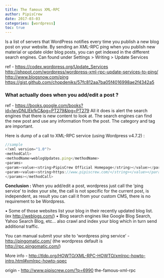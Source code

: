 ```yaml
---
title: The famous XML-RPC
author: PipisCrew
date: 2017-03-03
categories: [wordpress]
toc: true
---
```


Is a list of servers that WordPress notifies every time you publish a new blog post on your website. By sending an XML-RPC ping when you publish new material or update older blog posts, you can get indexed in the different search engines. Can found under Settings > Writing > Update Services

ref -
https://codex.wordpress.org/Update_Services
http://phppot.com/wordpress/wordpress-xml-rpc-update-services-to-ping/
http://www.blogsnow.com/ping
https://gist.github.com/chopdeniks/57fc812aa7ba05f4016998ae2f4342a5

### What actually does when you add/edit a post ?

ref - https://books.google.com/books?id=lwyDNLIEkfkC&pg=PT279&lpg=PT279
All it does is alert the search engines that there is new content to look at. The search engines can find the new post and use any information from the  post. The category and tag are important.

Here is dump of a call to XML-RPC service (using Wordpress v4.7.2) :
```js
//sample
<?xml version="1.0"?>
<methodCall>
<methodName>weblogUpdates.ping</methodName>
<params>
<param><value><string>PipisCrew Official Homepage</string></value></param>
<param><value><string>https://www.pipiscrew.com/</string></value></param>
</params></methodCall>
```

**Conclusion :** 
When you add/edit a post, wordpress just call the ‘ping service’ to index your site, the call is not specific for the current post, is independent, as result you can call it from your custom CMS, there is no requirement to be Wordpress.

• Some of those websites list your blog in their recently updated blog list. (ex http://weblogs.com/)
• Blog search engines like Google Blog Search, Yahoo Search Blog, etc… also crawl and index your blog which in turn send additional traffic.

You  can manual submit your site to ‘wordpress ping service’ - http://pingomatic.com/  (the wordpress default is http://rpc.pingomatic.com/)

More info - http://tldp.org/HOWTO/XML-RPC-HOWTO/xmlrpc-howto-intro.html#xmlrpc-howto-spec

origin - http://www.pipiscrew.com/?p=6990 the-famous-xml-rpc